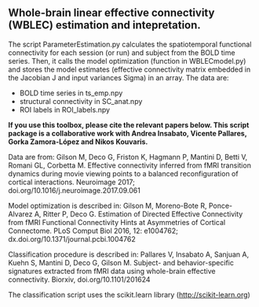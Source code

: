 ## Whole-brain linear effective connectivity (WBLEC) estimation and intepretation. 

The script ParameterEstimation.py calculates the spatiotemporal functional connectivity for each session (or run) and subject from the BOLD time series. Then, it calls the model optimization (function in WBLECmodel.py) and stores the model estimates (effective connectivity matrix embedded in the Jacobian J and input variances Sigma) in an array.
The data are:
- BOLD time series in ts_emp.npy
- structural connectivity in SC_anat.npy
- ROI labels in ROI_labels.npy

**If you use this toolbox, please cite the relevant papers below. This script package is a collaborative work with Andrea Insabato, Vicente Pallares, Gorka Zamora-López and Nikos Kouvaris.**

Data are from: Gilson M, Deco G, Friston K, Hagmann P, Mantini D, Betti V, Romani GL, Corbetta M. Effective connectivity inferred from fMRI transition dynamics during movie viewing points to a balanced reconfiguration of cortical interactions. 
Neuroimage 2017; doi.org/10.1016/j.neuroimage.2017.09.061

Model optimization is described in: Gilson M, Moreno-Bote R, Ponce-Alvarez A, Ritter P, Deco G. Estimation of Directed Effective Connectivity from fMRI Functional Connectivity Hints at Asymmetries of Cortical Connectome. PLoS Comput Biol 2016, 12: e1004762; dx.doi.org/10.1371/journal.pcbi.1004762

Classification procedure is described in: Pallares V, Insabato A, Sanjuan A, Kuehn S, Mantini D, Deco G, Gilson M. Subject- and behavior-specific signatures extracted from fMRI data using whole-brain effective connectivity. Biorxiv, doi.org/10.1101/201624

The classification script uses the scikit.learn library (http://scikit-learn.org)

